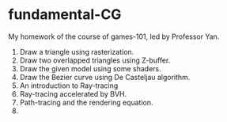 # fundamental-CG

My homework of the course of games-101, led by Professor Yan.

1. Draw a triangle using rasterization.
2. Draw two overlapped triangles using Z-buffer.
3. Draw the given model using some shaders.
4. Draw the Bezier curve using De Casteljau algorithm.
5. An introduction to Ray-tracing
6. Ray-tracing accelerated by BVH.
7. Path-tracing and the rendering equation.
8. 